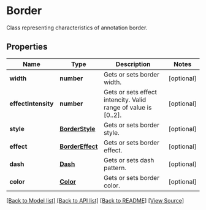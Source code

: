 ﻿# Border
Class representing characteristics of annotation border.

## Properties
Name | Type | Description | Notes
------------ | ------------- | ------------- | -------------
**width** | **number** | Gets or sets border width. | [optional]
**effectIntensity** | **number** | Gets or sets effect intencity. Valid range of value is [0..2]. | [optional]
**style** | [**BorderStyle**](BorderStyle.md) | Gets or sets border style. | [optional]
**effect** | [**BorderEffect**](BorderEffect.md) | Gets or sets border effect. | [optional]
**dash** | [**Dash**](Dash.md) | Gets or sets dash pattern. | [optional]
**color** | [**Color**](Color.md) | Gets or sets border color. | [optional]

[[Back to Model list]](../README.md#documentation-for-models) [[Back to API list]](../README.md#documentation-for-api-endpoints) [[Back to README]](../README.md) [[View Source]](../src/models/border.ts)

